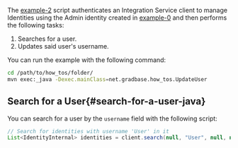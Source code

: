The [example-2](https://github.com/albydeca/iota-is-sdk/blob/main/examples/src/main/java/net/gradbase/examples/UpdateUser.java)
script authenticates an Integration Service client to manage Identities using the Admin identity created in [example-0](how-to-run-examples) and then performs the following tasks:

1. Searches for a user.
2. Updates said user's username. 

You can run the example with the following command:

```bash
cd /path/to/how_tos/folder/
mvn exec:_java -Dexec.mainClass=net.gradbase.how_tos.UpdateUser
```

## Search for a User{#search-for-a-user-java}

You can search for a user by the `username` field with the following script:

```java
// Search for identities with username 'User' in it
List<IdentityInternal> identities = client.search(null, "User", null, null, null);
```

